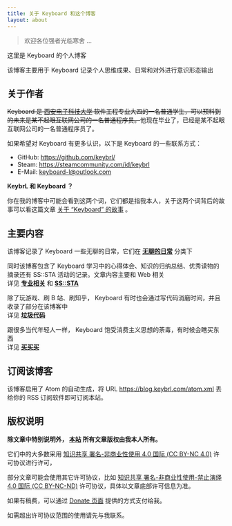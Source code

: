 ```yaml
---
title: 关于 Keyboard 和这个博客
layout: about
---
```


> 欢迎各位强者光临寒舍 ...

这里是 Keyboard 的个人博客

该博客主要用于 Keyboard 记录个人思维成果、日常和对外进行意识形态输出

## 关于作者

<s>Keyboard 是 [西安电子科技大学](https://www.xidian.edu.cn/) 软件工程专业大四的一名普通学生，可以预料到的未来是某不起眼互联网公司的一名普通程序员。</s>他现在毕业了，已经是某不起眼互联网公司的一名普通程序员了。

如果希望对 Keyboard 有更多认识，以下是 Keyboard 的一些联系方式：

- GitHub: <https://github.com/keybrl/>
- Steam: <https://steamcommunity.com/id/keybrl>
- E-Mail: [keyboard-l@outlook.com](mailto:keyboard-l@outlook.com)

**KeybrL 和 Keyboard ？**

你在我的博客中可能会看到这两个词，它们都是指我本人，关于这两个词背后的故事可以看这篇文章 [关于 “Keyboard” 的故事](/boring-2019-07-18-keyboard/) 。

## 主要内容

该博客记录了 Keyboard 一些无聊的日常，它们在 **[无聊的日常](/categories/无聊的日常/)** 分类下

同时该博客包含了 Keyboard 学习中的心得体会、知识的归纳总结、优秀读物的摘录还有 SS::STA 活动的记录。文章内容主要和 Web 相关  
详见 **[专业相关](/categories/专业相关/)** 和 **[SS::STA](/categories/SS-STA/)**

除了玩游戏、刷 B 站、刷知乎， Keyboard 有时也会通过写代码消磨时间，并且收录了部分在该博客中  
详见 **[垃圾代码](/categories/垃圾代码/)**

跟很多当代年轻人一样， Keyboard 饱受消费主义思想的荼毒，有时候会瞎买东西  
详见 **[买买买](/categories/买买买/)**

## 订阅该博客

该博客启用了 Atom 的自动生成，将 URL <https://blog.keybrl.com/atom.xml> 丢给你的 RSS 订阅软件即可订阅本站。

## 版权说明

**除文章中特别说明外， [本站](https://blog.keybrl.com/) 所有文章版权由我本人所有。**

它们中的大多数采用 [知识共享 署名-非商业性使用 4.0 国际 (CC BY-NC 4.0)](https://creativecommons.org/licenses/by-nc/4.0/deed.zh) 许可协议进行许可，

部分文章可能会使用其它许可协议，比如 [知识共享 署名-非商业性使用-禁止演绎 4.0 国际 (CC BY-NC-ND)](https://creativecommons.org/licenses/by-nc-nd/4.0/deed.zh) 许可协议，具体以文章底部许可信息为准。

如果有稿费，可以通过 [Donate 页面](/donate/) 提供的方式支付给我。

如需超出许可协议范围的使用请先与我联系。
